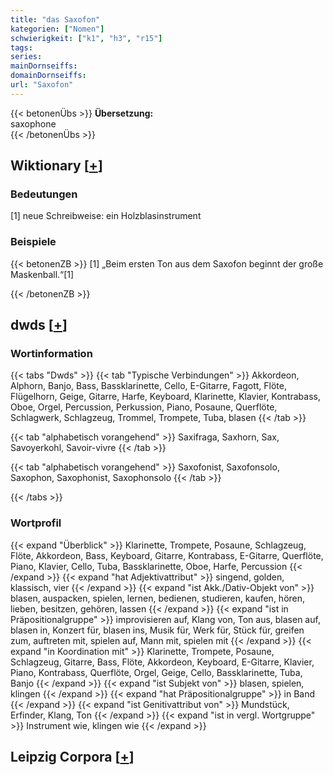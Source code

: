 ```yaml
---
title: "das Saxofon"
kategorien: ["Nomen"]
schwierigkeit: ["k1", "h3", "r15"]
tags:
series:
mainDornseiffs:
domainDornseiffs:
url: "Saxofon"
---
```


{{< betonenÜbs >}}
**Übersetzung:**  
saxophone  
{{< /betonenÜbs >}}

## Wiktionary [[+](https://de.wiktionary.org/wiki/Saxofon)]

### Bedeutungen
[1] neue Schreibweise: ein Holzblasinstrument  

### Beispiele
{{< betonenZB >}}
[1] „Beim ersten Ton aus dem Saxofon beginnt der große Maskenball.“[1]  

{{< /betonenZB >}}


## dwds [[+](https://www.dwds.de/wb/Saxofon)]

### Wortinformation
{{< tabs "Dwds" >}}
{{< tab "Typische Verbindungen" >}}
Akkordeon, Alphorn, Banjo, Bass, Bassklarinette, Cello, E-Gitarre, Fagott, Flöte, Flügelhorn, Geige, Gitarre, Harfe, Keyboard, Klarinette, Klavier, Kontrabass, Oboe, Orgel, Percussion, Perkussion, Piano, Posaune, Querflöte, Schlagwerk, Schlagzeug, Trommel, Trompete, Tuba, blasen
{{< /tab >}}

{{< tab "alphabetisch vorangehend" >}}
Saxifraga, Saxhorn, Sax, Savoyerkohl, Savoir-vivre
{{< /tab >}}

{{< tab "alphabetisch vorangehend" >}}
Saxofonist, Saxofonsolo, Saxophon, Saxophonist, Saxophonsolo
{{< /tab >}}

{{< /tabs >}}

### Wortprofil
{{< expand "Überblick" >}} Klarinette, Trompete, Posaune, Schlagzeug, Flöte, Akkordeon, Bass, Keyboard, Gitarre, Kontrabass, E-Gitarre, Querflöte, Piano, Klavier, Cello, Tuba, Bassklarinette, Oboe, Harfe, Percussion {{< /expand >}}
{{< expand "hat Adjektivattribut" >}} singend, golden, klassisch, vier {{< /expand >}}
{{< expand "ist Akk./Dativ-Objekt von" >}} blasen, auspacken, spielen, lernen, bedienen, studieren, kaufen, hören, lieben, besitzen, gehören, lassen {{< /expand >}}
{{< expand "ist in Präpositionalgruppe" >}} improvisieren auf, Klang von, Ton aus, blasen auf, blasen in, Konzert für, blasen ins, Musik für, Werk für, Stück für, greifen zum, auftreten mit, spielen auf, Mann mit, spielen mit {{< /expand >}}
{{< expand "in Koordination mit" >}} Klarinette, Trompete, Posaune, Schlagzeug, Gitarre, Bass, Flöte, Akkordeon, Keyboard, E-Gitarre, Klavier, Piano, Kontrabass, Querflöte, Orgel, Geige, Cello, Bassklarinette, Tuba, Banjo {{< /expand >}}
{{< expand "ist Subjekt von" >}} blasen, spielen, klingen {{< /expand >}}
{{< expand "hat Präpositionalgruppe" >}} in Band {{< /expand >}}
{{< expand "ist Genitivattribut von" >}} Mundstück, Erfinder, Klang, Ton {{< /expand >}}
{{< expand "ist in vergl. Wortgruppe" >}} Instrument wie, klingen wie {{< /expand >}}

## Leipzig Corpora [[+](https://corpora.uni-leipzig.de/en/res?word=Saxofon&corpusId=deu_newscrawl-public_2018)]

